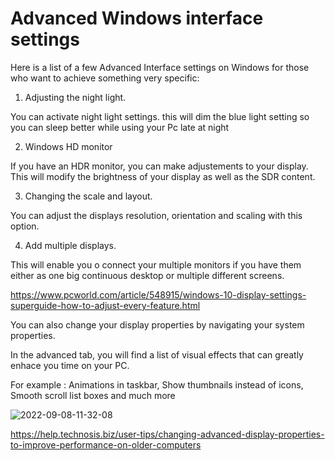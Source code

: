 # Advanced Windows interface settings

Here is a list of a few Advanced Interface settings on Windows for those who want to achieve something very specific:

1. Adjusting the night light.

You can activate night light settings.  this will dim the blue light setting so you can sleep better while using your Pc late at night

2. Windows HD monitor

If you have an HDR monitor, you can make adjustements to your display.  This will modify the brightness of your display as well as the SDR content.

3. Changing the scale and layout.

You can adjust the displays resolution, orientation and scaling with this option.  

4. Add multiple displays.

This will enable you o connect your multiple monitors if you have them either as one big continuous desktop or multiple different screens.

https://www.pcworld.com/article/548915/windows-10-display-settings-superguide-how-to-adjust-every-feature.html

You can also change your display properties by navigating your system properties.

In the advanced tab, you will find a list of visual effects that can greatly enhace you time on your PC.

For example : Animations in taskbar, Show thumbnails instead of icons, Smooth scroll list boxes and much more

![2022-09-08-11-32-08](https://github.com/user-attachments/assets/01b93978-da31-467e-b22f-61d66e6ef817)

https://help.technosis.biz/user-tips/changing-advanced-display-properties-to-improve-performance-on-older-computers
